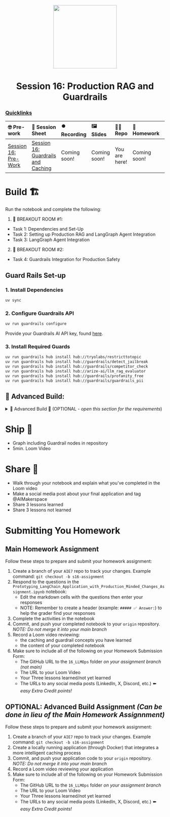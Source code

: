 <p align = "center" draggable=”false” ><img src="https://github.com/AI-Maker-Space/LLM-Dev-101/assets/37101144/d1343317-fa2f-41e1-8af1-1dbb18399719" 
     width="200px"
     height="auto"/>
</p>

## <h1 align="center" id="heading">Session 16: Production RAG and Guardrails</h1>

### [Quicklinks](https://github.com/AI-Maker-Space/AIE7/00_AIM_Quicklinks)

| 🤓 Pre-work | 📰 Session Sheet | ⏺️ Recording     | 🖼️ Slides        | 👨‍💻 Repo         | 📝 Homework      | 📁 Feedback       |
|:-----------------|:-----------------|:-----------------|:-----------------|:-----------------|:-----------------|:-----------------|
| [Session 16: Pre-Work](https://www.notion.so/Session-16-Guardrails-and-Caching-24ecd547af3d8096a41ad50908e4680e?source=copy_link#24ecd547af3d8181a0a3cf1182096983)| [Session 16: Guardrails and Caching](https://www.notion.so/Session-16-Guardrails-and-Caching-24ecd547af3d8096a41ad50908e4680e) | Coming soon! | Coming soon! | You are here! |Coming soon! | Coming soon!

# Build 🏗️

Run the notebook and complete the following:

1. 🤝 BREAKOUT ROOM #1:
  - Task 1: Dependencies and Set-Up
  - Task 2: Setting up Production RAG and LangGraph Agent Integration
  - Task 3: LangGraph Agent Integration
2. 🤝 BREAKOUT ROOM #2:
  - Task 4: Guardrails Integration for Production Safety

## Guard Rails Set-up

### 1. Install Dependencies

```bash
uv sync
```

### 2. Configure Guardrails API

```bash
uv run guardrails configure
```

Provide your Guardrails AI API key, found [here](https://hub.guardrailsai.com/keys).

### 3. Install Required Guards

```bash
uv run guardrails hub install hub://tryolabs/restricttotopic
uv run guardrails hub install hub://guardrails/detect_jailbreak
uv run guardrails hub install hub://guardrails/competitor_check
uv run guardrails hub install hub://arize-ai/llm_rag_evaluator
uv run guardrails hub install hub://guardrails/profanity_free
uv run guardrails hub install hub://guardrails/guardrails_pii
```

## 🚧 Advanced Build:

<details>
<summary>🚧 Advanced Build 🚧 (OPTIONAL - <i>open this section for the requirements</i>)</summary>

The caching we're using is both: 

1. Ineffecient
2. Exact Match

Please produce a locally running application (through Docker) that integrates a more intelligent caching process.

In simpler terms: 

- Use a database approach (Redis, Vectordatase, SQLite, etc.) instead of plain-memory for caching
- Implement Semantic LLM Caching OR Implement E2E Caching

> NOTE: Doing the advanced build will count as your assignment for the week. If you do the advanced build, you are not required to do the notebook.

</details>

# Ship 🚢

- Graph including Guardrail nodes in repository
- 5min. Loom Video

# Share 🚀
- Walk through your notebook and explain what you've completed in the Loom video
- Make a social media post about your final application and tag @AIMakerspace
- Share 3 lessons learned
- Share 3 lessons not learned

# Submitting You Homework

## Main Homework Assignment

Follow these steps to prepare and submit your homework assignment:
1. Create a branch of your `AIE7` repo to track your changes. Example command: `git checkout -b s16-assignment`
2. Respond to the questions in the `Prototyping_LangChain_Application_with_Production_Minded_Changes_Assignment.ipynb` notebook:
    + Edit the markdown cells with the questions then enter your responses
    + NOTE: Remember to create a header (example: `##### ✅ Answer:`) to help the grader find your responses
3. Complete the activities in the notebook
4. Commit, and push your completed notebook to your `origin` repository. _NOTE: Do not merge it into your main branch_
5. Record a Loom video reviewing:
    + the caching and guardrail concepts you have learned
    + the content of your completed notebook
6. Make sure to include all of the following on your Homework Submission Form:
    + The GitHub URL to the `16_LLMOps` folder _on your assignment branch (not main)_
    + The URL to your Loom Video
    + Your Three lessons learned/not yet learned
    + The URLs to any social media posts (LinkedIn, X, Discord, etc.) ⬅️ _easy Extra Credit points!_

## OPTIONAL: Advanced Build Assignment _(Can be done in lieu of the Main Homework Assignnment)_

Follow these steps to prepare and submit your homework assignment:
1. Create a branch of your `AIE7` repo to track your changes. Example command: `git checkout -b s16-assignment`
2. Create a locally running application (through Docker) that integrates a more intelligent caching process
3. Commit, and push your application code to your `origin` repository. _NOTE: Do not merge it into your main branch_
4. Record a Loom video reviewing your application
5. Make sure to include all of the following on your Homework Submission Form:
    + The GitHub URL to the `16_LLMOps` folder _on your assignment branch_
    + The URL to your Loom Video
    + Your Three lessons learned/not yet learned
    + The URLs to any social media posts (LinkedIn, X, Discord, etc.) ⬅️ _easy Extra Credit points!_
